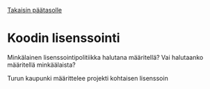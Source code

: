 [Takaisin päätasolle](./README.md)

# Koodin lisenssointi

Minkälainen lisenssointipolitiikka halutana määritellä? Vai halutaanko määritellä minkäälaista?

Turun kaupunki määrittelee projekti kohtaisen lisenssoin

